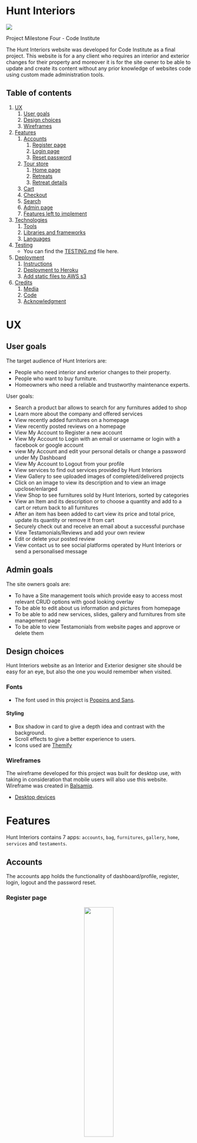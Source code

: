 # Hunt Interiors


<img src="static/images/readme_images/mockup.png" >

Project Milestone Four - Code Institute

The Hunt Interiors website was developed for Code Institute as a final project.
This website is for a any client who requires an interior and exterior changes 
for their property and moreover it is for the site owner to be able to update and create 
its content without any prior knowledge of websites code using custom made administration tools.

## Table of contents
<!--ts-->

1. [UX](#UX)
    1. [User goals](#User-goals)
    2. [Design choices](#Design-choices)
    3. [Wireframes](#Wireframes)
2. [Features](#Features)
    1. [Accounts](#Accounts)
        1. [Register page](#Register-page)
        2. [Login page](#Login-page)
        3. [Reset password](#Reset-password)
    2. [Tour store](#Tour-store)
        1. [Home page](#Home-page)
        2. [Retreats](#Retreats)
        3. [Retreat details](#Retreat-details)
    3. [Cart](#Cart)
    4. [Checkout](#Checkout)
    5. [Search](#Search)
    7. [Admin page](#Admin-page)
    8. [Features left to implement](#Features-left-to-implement)
3. [Technologies](#Technologies)
    1. [Tools](#Tools)
    2. [Libraries and frameworks](#Libraries-and-frameworks)
    3. [Languages](#Languages)
4. [Testing](#Testing)
      - You can find the [TESTING.md](TESTING.md) file here.
5. [Deployment](#Deployment)
    1. [Instructions](#Instructions)
    2. [Deployment to Heroku](#Deployment-to-Heroku)
    3. [Add static files to AWS s3](#Add-static-files-to-AWS-s3)
6. [Credits](#Credits)
    1. [Media](#Media)
    2. [Code](#Code)
    3. [Acknowledgment](#Acknowledgment)
 <!--te-->

# UX

## User goals
The target audience of Hunt Interiors are:
- People who need interior and exterior changes to their property.
- People who want to buy furniture.
- Homeowners who need a reliable and trustworthy maintenance experts.

User goals:
- Search a product bar allows to search for any furnitures added to shop
- Learn more about the company and offered services
- View recently added furnitures on a homepage
- View recently posted reviews on a homepage
- View My Account to Register a new account
- View My Account to Login with an email or username or login with a facebook or google account
- view My Account and edit your personal details or change a password under My Dashboard
- View My Account to Logout from your profile
- View services to find out services provided by Hunt Interiors
- View Gallery to see uploaded images of completed/delivered projects
- Click on an image to view its description and to view an image upclose/enlarged
- View Shop to see furnitures sold by Hunt Interiors, sorted by categories
- View an Item and its description or to choose a quantity and add to a cart or return back to all furnitures
- After an item has been added to cart view its price and total price, update its quantity or remove it from cart
- Securely check out and receive an email about a successful purchase
- View Testamonials/Reviews and add your own review
- Edit or delete your posted review
- View contact us to see social platforms operated by Hunt Interiors or send a personalised message

## Admin goals
The site owners goals are:
- To have a Site management tools which provide easy to access most relevant CRUD options with good looking overlay
- To be able to edit about us information and pictures from homepage
- To be able to add new services, slides, gallery and furnitures from site management page
- To be able to view Testamonials from website pages and approve or delete them


## Design choices
Hunt Interiors website as an Interior and Exterior designer site should be easy for an eye, but also the one you would remember when visited.

### Fonts
- The font used in this project is [Poppins and Sans](https://fonts.googleapis.com/css?family=Open+Sans:400,600,700|Poppins:300,400,500,600,700).

#### Styling
  - Box shadow in card to give a depth idea and contrast with the background.
  - Scroll effects to give a better experience to users.
  - Icons used are [Themify](https://themify.me/)

### Wireframes
The wireframe developed for this project was built for desktop use, with taking in consideration that mobile users will also use this website.
Wireframe was created in [Balsamiq](https://balsamiq.com/).
  - [Desktop devices](https://github.com/kydzoster/huntinteriors/blob/main/static/images/HuntInt%20Wireframe.pdf)

# Features

Hunt Interiors contains 7 apps: `accounts`, `bag`, `furnitures`, `gallery`, `home`, `services` and `testaments`.

## Accounts
 The accounts app holds the functionality of dashboard/profile, register, login, logout and the password reset.

### Register page
<p align="center">
<img src="/static/images/HUNTINT/Account/Register.png" width="40%">
</p>

  - Username, name, email and password is required to create an account.
  - Username must be unique.
  - Password should not be short, must contain at least 8 characters and should not be common.
  - As soon as the user creates its username they are redirected to home page.

### Login page
<p align="center">

<img src="/static/images/HUNTINT/Account/Login.png" width="40%">
</p>
  - Login page will ask for a username which can be a username or emailaddress and a password to login.
  - There is also an option to login with facebook or google account

### Forgot Password
  - Step 1: at the login page, under the password you can find the `forgot password?` link in which will lead to a form to add your account email.
  - Step 2: Add the email you registered with to reset the password.
  - Step 3: You will receive an email with a link that will allow you to add a different password sending you to a reset password form.
  - Step 4: Add a new password and confirm it.
  - Step 5: Once the password is set you can login with the new password.

  <img src="/static/images/HUNTINT/Account/PWReset.png">

## Hunt Interiors Base

Hunt Interiors Base holds `nav bar`, `main bar` and `footer`

#### home page

  <img src="/static/images/readme_images/transparent_navbar.png">

  - On the home page the navbar is displayed transparent to give a good UI to the project. However, once the user scroll the page down it becomes white to better contrast from the rest of the page and not confuse the user.

    <img src="/static/images/readme_images/top_locations.png">

  - The top location brings a set of three different location or retreats in which users can click and be redirect to the destination page.

    <img src="/static/images/readme_images/testimonials.png">

  - On the testimonials section the three different characters is displayed as one of the Tour Project past customers. Giving their experience to the user and how many stars the service bring in term of value to their lives.

    <img src="/static/images/readme_images/aboutus.png">

  - The about us section (on the left side) details the experience of the business (in which is fictitious) and display a contact form (on the right side) for users to send any query about the business.

   <img src="/static/images/readme_images/footer.png">

  - On the footer section the user will have a copy message, links for retreats and login or logout and the business contact such as phone numbers, email and address. Also icons of different social medias.

### Retreats
<p align="center">
 <img src="/static/images/readme_images/retreats_page.png" width="40%">
 </p>

  - The retreats page will display all of the retreats.
  - However, the pagination system will only display three destinations per page to not overload the page if there are a large amount of items.

### Retreat details  
  - The page that gives the full detail about the retreat as well as the possibility to add it to cart.
  - In addition, the formatting functionality that can be applied by the website admin.
  - The user can also on the top right corner add the destination to cart.

## Cart

<img src="/static/images/readme_images/cart_image.png">

 The cart app gives the user the ability to `view`, `add` and `adjust` the cart as they wish. Including more or less retreats to their trip package.
  - Besides the destination the user will have a card that will allow them to add how many people will go to the trip.
  - `Important`: Since this project is to provide the user to add retreats to card, they will not be able to book the trip. Where in an actual case, once it's paid the booking should have done directly to the business management. Therefore, in the future a book system will be developed to provide a better experience to customers.

## Checkout

<p align="center">
<img src="/static/images/readme_images/checkout_image.png" width="40%">
</p>

  - The checkout application holds and manipulates the `Stripe` API. In which empowers the overall application with the e-commerce functionality.
  - In this application is developed and performed the forms users who are willing to buy any retreat, to plot their details into the checkout application forms and finalise the purchase.


## Search
  - Under the search application, a simple search functionality is used to find different destinations from the `Destinations` model by the tour title as the key word retrieved.
  - If a user adds one or multiple destinations that is in the database, it will be retrieved and shown on destination page.
  - If the tour title plotted on the search bar doesn't have in the data base, a message will be displayed instead, describing that destination is not yet added in the database.

## 404 page

<p align="center">
<img src="/static/images/readme_images/four.png" width="40%">
</p>

  - Simple page 404 for when an error occur and give the ability to not lost the user, sending them back to the home page.

## Admin page

<p align="center">
<img src="/static/images/readme_images/admin_login.png" width="40%">
</p>

  - The admin login page was changed by the name of the website.

<p align="center">
<img src="/static/images/readme_images/admin.png" width="40%">
</p>

  - The admin page was separated by three sections:
     - Authentication and Authorization, where the admin can see and manage the users on the website.
     - Checkout, where the admin can see the orders done by the customers.
     - Tour store, where the admin will be able to check and approve comments and see the contacts done by prospects.

<p align="center">
<img src="/static/images/readme_images/wysiwyg.png" width="40%">
</p>

  - The WYSIWYG (what you see is what you get) functionality was implemented as a functionality from a third party application called [Ckeditor](https://ckeditor.com/). Where the normal text editor was changed to add more features such as:
     - Alignment
     - Tables
     - Images
     - Styling
     - Add more html elements
     - And much more.


## Features Left To Implement
  1. Admin page graphs to display data from comments, sales and views.
  2. Booking system to automate sales.
  3. Add multiple images on retreat preview such as horizontal carousel.
  4. Add tutor section for each retreat.
  5. Add real location with maps at the bottom of each retreat detail page.
  6. Add star based review.

# Technologies

## Tools

  - [Atom](https://atom.io/) as an IDE to develop this project.
  - [Stripe](https://stripe.com/ie) to receive payments.
  - [Heroku](https://www.heroku.com/) for hosting the application and deploy.
  - [AWS S3](https://aws.amazon.com/s3/) was used as a cloud service to host static files.
  - [Github](https://github.com/) to share and store code remotely.
  - [Git](https://git-scm.com/) was used to manage version control.
  - [CkEditor](https://ckeditor.com/docs/) was used to better format texts without the need to do within the code.
  - [Sqlite3](https://www.sqlite.org/index.html) a database provided by django for development.
  - [PostgreSQL](https://www.postgresql.org/), a robust database provided by Heroku for production development.
  - [Travis CI](https://travis-ci.org/) for continuous integration and testing.
  - [Canva](https://www.canva.com/) was used to design images on the web.
  - [Balsamiq](https://balsamiq.com/) for the wireframes design.

## Libraries and frameworks

  - [Django](https://www.djangoproject.com/) a high level python web-framework used to design this project.
  - [Bootstrap 4](https://getbootstrap.com/) a CSS library grid used for the development of this site.
  - [FontAwesome](https://fontawesome.com/) for the creation and implementation of icons.
  - [Google fonts](https://fonts.google.com/) to bring custom font styling.
  - [Jinja](https://jinja.palletsprojects.com/en/2.11.x/) a template language for python used to bring logic into templates.
  - [Psycopg2-binary](https://pypi.org/project/psycopg2-binary/#description) used as the Python PostgreSQL adapter.
  - [Jquery](https://jquery.com/) a Javascript library to simplify the code.
  - [boto3](https://boto3.amazonaws.com/v1/documentation/api/latest/index.html) a library that enables python code to modify AWS service.
  - [AOS](https://michalsnik.github.io/aos/) used to bring animation on scroll.

## Languages

  - This project uses HTML, CSS, Javascript and Python programming languages.


# Testing

The testing information can be found in this separated [Testing](TESTING.md) file.


# Deployment

For the deployment you will need tool as:

  - An IDE such as [Atom](https://atom.io/) or [Visual Studio Code](https://code.visualstudio.com/).
  - Have installed in your machine [Python 3](https://www.python.org/downloads/) and [Git](https://git-scm.com/).

To continue on the process of deployment you should have accounts on the following services:

  - [Stripe](https://stripe.com/ie)
  - [AWS](https://aws.amazon.com/s3/)
  - [Gmail](https://gmail.com)

### Instructions
  1. Download a copy of this repository from the link https://github.com/EliasOPrado/tour-project as a download zip file. Or at your terminal do the following git command:

      ```
      $ git clone https://github.com/EliasOPrado/tour-project
      ```
  2. If you downloaded the project as a zip file, unzip it and add it in your directory.
  3. To not run in some unexpected behaviours during development, a virtual environment is advised to be used before the project be installed in your machine. So create a virtual environment with the command:

      ```
     $ python -m venv venv
      ```
  4. After you already created the virtual environment folder you need to activate it:

      ```
      $ source venv/bin/activate
      ```
  5. Install requirements.txt file.

      ```
      $ pip install -r requirements.txt
      ```
  6. Create an `env.py` file to store environment variable keys.

     ```
     import os

     os.environ.setdefault('SECRET_KEY', '<secrete key>')
     os.environ.setdefault('DATABASE_URL', '<postgres key>')

     """ STRIPE API Keys """
     os.environ.setdefault('STRIPE_PUBLISHABLE', '<stripe publishable key>')
     os.environ.setdefault('STRIPE_SECRET', '<stripe secret key>')

     """ AWS API Keys """
     os.environ.setdefault('AWS_ACCESS_KEY_ID', '<aws access key id>')
     os.environ.setdefault('AWS_SECRET_ACCESS_KEY', '<aws secret access key>')

     """ Email Keys """
     os.environ.setdefault('EMAIL_ADDRESS', '<your email here>')
     os.environ.setdefault('EMAIL_PASSWORD', '<your email password here>')
     ```
  7. Add a git ignore file to not submit sensitive data to Github repository.

     ```
     $ touch .gitignore
     ```
     - Then add the `env.py` to the `.gitignore` file.

     ```
     $ git update-index --assume-unchanged env.py
     ```
     - Depending where the the `env.py` is locate the path will change.

  8. Migrate the models to crete a database template.

      ```
      $ python manage.py migrate
      ```
  9. In this step you will need to create a super user to have access to the admin page.

      ```
      $ python manage.py createsuperuser
      ```
  10. So, after you do all the steps to create a super user you can now run the server.

      ```
      $ python manage.py runserver
      ```
  11. After the server is running locally add the `/admin` path at the end of the url link. It might look like this if you are not running another application.

      ```
      http://127.0.0.1:8000/admin
      ```

### Deployment to Heroku

To make the deployment of this application to `Heroku` you will need to do the following steps.

  1. Signup for [Heroku](https://signup.heroku.com/)
  2. Install [Heroku-CLI](https://devcenter.heroku.com/articles/heroku-cli)
  3. After installing `Heroku toolbelt` add the following code into your termial and login into your account you already create.
     ```
     $ heroku login
      Enter your Heroku credentials.
      Email: your@email.com
      Password (typing will be hidden):
      Authentication successful.
     ```
  4. Save all the requirements into the `requirements.txt` as mentioned before with the command:
     ```
     $ pip freeze > requirements.txt
     ```
  5. Create a file named `Procfile` and add the following config.
     ```
     web: gunicorn main_tour_folder.wsgi
     ```
 6. After all the setup is done `git add .`, `git commit` and `git push` your application to a repository you created on Github.
 7. In your `Heroku`account click new and create new app.
 9. Select your region and create a name for your project.
10. In your `Heroku` settings click `reveal config vars`.
11. Add the following config variables:

| KEY            | VALUE         |
|----------------|---------------|
| AWS_ACCESS_KEY_ID | `<your aws access key>`  |
| AWS_SECRET_ACCESS_KEY | `<your aws secret access key>`  |
| DATABASE_URL| `<your postgres database url>`  |
| EMAIL_ADDRESS| `<your email address>`  |
| EMAIL_PASSWORD | `<your email password>` |
| SECRET_KEY | `<your secret key>`  |
| STRIPE_PUBLISHABLE| `<your stripe publishable key>`  |
| STRIPE_SECRET| `<your stripe secret key>`  |
| AWS_ACCESS_KEY_ID | `<your aws access key>`  |

12. Add a development (postgres) database:
  ```
  $ heroku addons:add heroku-postgresql:dev
    heroku addons:add heroku-postgresql:dev
    Adding heroku-postgresql on deploy_django... done, v13 (free)
    Attached as HEROKU_POSTGRESQL_COPPER_URL
    Database has been created and is available
    ! This database is empty. If upgrading, you can transfer
    ! data from another database with pgbackups:restore.
    Use `heroku addons:docs heroku-postgresql` to view documentation.

  $ heroku pg:promote HEROKU_POSTGRESQL_COPPER_URL
    Promoting HEROKU_POSTGRESQL_COPPER_URL to DATABASE_URL... done
   ```
13. After adding the config into your dashboard add the following commands.
  - `$ heroku login`
  - `heroku git:remote -a test-app-to-deploy`
  - `$ git push heroku master`

14. On your `Heroku` dashboard click on `open app` button and check if the application is running correctly.

### Add static files to AWS s3

1. If there is a need to add your static files to AWS S3 you can follow [this stutorial](https://django-storages.readthedocs.io/en/latest/backends/amazon-S3.html). 

# Credits

## Media
  - The photos and video used in the project were downloaded from [Pexels](https://www.pexels.com/) and [Pixabay](https://pixabay.com/). Platforms that provides no-copyright media and free downloads.

## Code
  - This application was developed using [StartBootstrap](https://startbootstrap.com/templates/) templates and [snippets](https://startbootstrap.com/snippets/). But during the development good part of the original template and snippets were modified.
  - The 404 page snippet was acquired from [Bootsnipp](https://bootsnipp.com/snippets/).
  - The transparent navigation bar was acquired from [Bootstrapious](https://bootstrapious.com/p/transparent-navbar)
  - The `accounts`, `cart` and `checkout` apps were recycled from the [Code Institute](https://github.com/Code-Institute-Org) lessons but modified to fit with the project purpose.

## Acknowledgment
  - I received inspiration for this project from the [Retreat Guru](https://retreat.guru/) website.



Django-heorku (https://devcenter.heroku.com/articles/django-app-configuration)
Database (https://devcenter.heroku.com/articles/heroku-postgres-import-export)


git push https://git.heroku.com/glacial-eyrie-71049.git